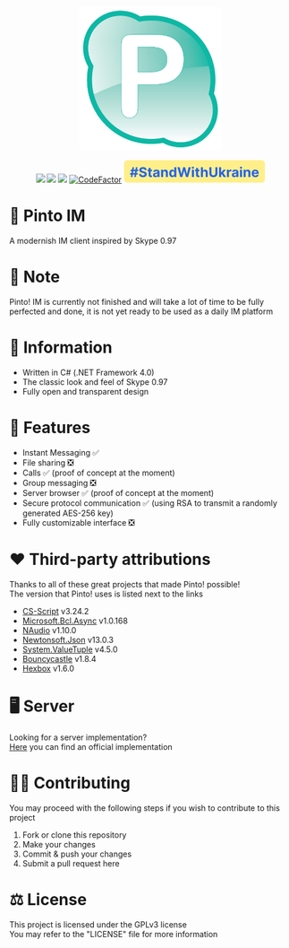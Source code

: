 <p align="center">
    <img src="Logo.png" width="256" height="256" />
</p>
<p align="center">
    <img src="https://img.shields.io/badge/.NET%20Framework-4.0-blue" />
    <img src="https://img.shields.io/badge/Instant-Messaging-brightgreen" />
    <img src="https://img.shields.io/badge/License-GPLv3-brightgreen" />
    <a href="https://www.codefactor.io/repository/github/pintoim/pinto/overview/main"><img src="https://www.codefactor.io/repository/github/pintoim/pinto/badge/main" alt="CodeFactor" /></a>
    <a href="https://stand-with-ukraine.pp.ua"><img src="https://raw.githubusercontent.com/vshymanskyy/StandWithUkraine/main/badges/StandWithUkraine.svg" /></a>
</p>

# 💬 Pinto IM
A modernish IM client inspired by Skype 0.97

# 📃 Note
Pinto! IM is currently not finished and will take a lot of time to be fully perfected and done, it is not yet ready to be used as a daily IM platform

# 📌 Information
- Written in C# (.NET Framework 4.0)
- The classic look and feel of Skype 0.97
- Fully open and transparent design

# 📌 Features
- Instant Messaging ✅
- File sharing ❎
- Calls ✅ (proof of concept at the moment)
- Group messaging ❎
- Server browser  ✅ (proof of concept at the moment)
- Secure protocol communication ✅ (using RSA to transmit a randomly generated AES-256 key)
- Fully customizable interface ❎

# ♥️ Third-party attributions
Thanks to all of these great projects that made Pinto! possible!<br>
The version that Pinto! uses is listed next to the links
- [CS-Script](https://www.csscript.net/) v3.24.2
- [Microsoft.Bcl.Async](https://www.nuget.org/packages/Microsoft.Bcl.Async/1.0.168) v1.0.168
- [NAudio](https://github.com/naudio/NAudio) v1.10.0
- [Newtonsoft.Json](https://www.newtonsoft.com/json) v13.0.3
- [System.ValueTuple](https://www.nuget.org/packages/System.ValueTuple/4.5.0) v4.5.0
- [Bouncycastle](https://www.bouncycastle.org/csharp/index.html) v1.8.4
- [Hexbox](https://sourceforge.net/projects/hexbox/) v1.6.0

# 🖥️ Server
Looking for a server implementation?<br>
[Here](https://github.com/vlOd2/PintoServer) you can find an official implementation

# 👨‍💻 Contributing
You may proceed with the following steps if you wish to contribute to this project

1. Fork or clone this repository
2. Make your changes
3. Commit & push your changes
4. Submit a pull request here

# ⚖ License
This project is licensed under the GPLv3 license
<br>
You may refer to the "LICENSE" file for more information
